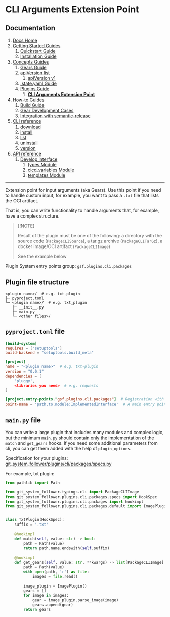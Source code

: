 # CLI Arguments Extension Point
## Documentation
1. [Docs Home](../../docs_home.md)
2. [Getting Started Guides](../../getting_started.md) 
   1. [Quickstart Guide](../../getting_started/quickstart.md)
   2. [Installation Guide](../../getting_started/installation.md)
3. [Concepts Guides](../../concepts.md) 
   1. [Gears Guide](../gears.md)
   2. [apiVersion list](../api_version_list.md)
      1. [apiVersion v1](../api_version_list/v1.md) 
   3. [.state.yaml Guide](../state.md)
   4. [Plugins Guide](../plugins.md)
      1. **[CLI Arguments Extension Point](cli_arguments.md)**
4. [How-to Guides](../../how_to.md)  
   1. [Build Guide](../../how_to/build.md)
   2. [Gear Development Cases](../../how_to/gear_development_cases.md)
   3. [Integration with semantic-release](../../how_to/integration_with_semantic_release.md)
5. [CLI reference](../../cli_reference.md) 
   1. [download](../../cli_reference/download.md)
   2. [install](../../cli_reference/install.md) 
   3. [list](../../cli_reference/list.md)
   4. [uninstall](../../cli_reference/uninstall.md)
   5. [version](../../cli_reference/version.md)
6. [API reference](../../api_reference.md)  
   1. [Develop interface](../../api_reference/develop_interface.md)  
      1. [types Module](../../api_reference/develop_interface/types.md)
      2. [cicd_variables Module](../../api_reference/develop_interface/cicd_variables.md)
      3. [templates Module](../../api_reference/develop_interface/templates.md)

---

Extension point for input arguments (aka Gears). Use this point if you need to handle custom input, for example, 
you want to pass a `.txt` file that lists the OCI artifact.

That is, you can write functionality to handle arguments that, for example, have a complex structure. 

> \[!NOTE]
>
> Result of the plugin must be one of the following: a directory with the source code
> (`PackageCLISource`), a tar.gz archive (`PackageCLITarGz`), a docker image/OCI artifact (`PackageCLIImage`)
> 
> See the example below

Plugin System entry points group: `gsf.plugins.cli.packages`

## Plugin file structure
```text
<plugin name>/  # e.g. txt-plugin
├─ pyproject.toml
└─ <plugin name>/  # e.g. txt_plugin
   ├─ __init__.py
   ├─ main.py
   └─ <other files>/
```

## `pyproject.toml` file
```toml
[build-system]
requires = ["setuptools"]
build-backend = "setuptools.build_meta"

[project]
name = "<plugin name>"  # e.g. txt-plugin
version = "0.0.1"
dependencies = [
    'pluggy',
    <libraries you need>  # e.g. requests
]

[project.entry-points."gsf.plugins.cli.packages"]  # Registration with the CLI system
point-name = 'path.to.module:ImplementedInterface'  # A main entry point
```

## `main.py` file
You can write a large plugin that includes many modules and complex logic,
but the minimum `main.py` should contain only the implementation of the `match` and `get_gears` hooks. 
If you need some additional parameters from cli, you can get them added with the help of `plugin_options`.

Specification for your plugins: [git_system_follower/plugins/cli/packages/specs.py](../../../git_system_follower/plugins/cli/packages/specs.py#L28)

For example, txt plugin:
```python
from pathlib import Path

from git_system_follower.typings.cli import PackageCLIImage
from git_system_follower.plugins.cli.packages.specs import HookSpec
from git_system_follower.plugins.cli.packages import hookimpl
from git_system_follower.plugins.cli.packages.default import ImagePlugin


class TxtPlugin(HookSpec):
    suffix = '.txt'
    
    @hookimpl
    def match(self, value: str) -> bool:
        path = Path(value)
        return path.name.endswith(self.suffix)
    
    @hookimpl
    def get_gears(self, value: str, **kwargs) -> list[PackageCLIImage]:
        path = Path(value)
        with open(path, 'r') as file:
            images = file.read()
        
        image_plugin = ImagePlugin()
        gears = []
        for image in images:
            gear = image_plugin.parse_image(image)
            gears.append(gear)
        return gears
```